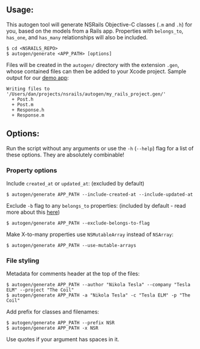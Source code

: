 Usage:
-----------

This autogen tool will generate NSRails Objective-C classes (`.m` and `.h`) for you, based on the models from a Rails app. Properties with `belongs_to`, `has_one`, and `has_many` relationships will also be included.

```
$ cd <NSRAILS_REPO>
$ autogen/generate <APP_PATH> [options]
```

Files will be created in the `autogen/` directory with the extension `.gen`, whose contained files can then be added to your Xcode project. Sample output for our [demo app](https://github.com/dingbat/nsrails/tree/master/demo/iOS):

```
Writing files to '/Users/dan/projects/nsrails/autogen/my_rails_project.gen/'
  + Post.h
  + Post.m
  + Response.h
  + Response.m
```

Options:
-----------

Run the script without any arguments or use the `-h` (`--help`) flag for a list of these options. They are absolutely combinable!

### Property options

Include `created_at` or `updated_at`: (excluded by default)

```
$ autogen/generate APP_PATH --include-created-at --include-updated-at
```

Exclude `-b` flag to any `belongs_to` properties: (included by default - read more about this [here](https://github.com/dingbat/nsrails/wiki/Property-flags))

```
$ autogen/generate APP_PATH --exclude-belongs-to-flag
```

Make X-to-many properties use `NSMutableArray` instead of `NSArray`:

```
$ autogen/generate APP_PATH --use-mutable-arrays
```

### File styling

Metadata for comments header at the top of the files:

```
$ autogen/generate APP_PATH --author "Nikola Tesla" --company "Tesla ELM" --project "The Coil"
$ autogen/generate APP_PATH -a "Nikola Tesla" -c "Tesla ELM" -p "The Coil"
```

Add prefix for classes and filenames:

```
$ autogen/generate APP_PATH --prefix NSR
$ autogen/generate APP_PATH -x NSR
```
Use quotes if your argument has spaces in it.